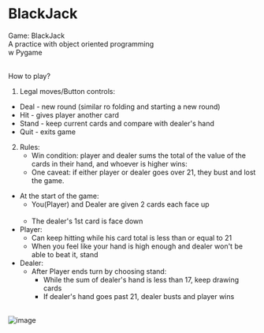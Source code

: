 # BlackJack
Game: BlackJack<br>
A practice with object oriented programming<br>
w Pygame<br><br>

How to play?<br>
1. Legal moves/Button controls:<br>
  - Deal - new round (similar ro folding and starting a new round)<br>
  - Hit - gives player another card<br>
  - Stand - keep current cards and compare with dealer's hand<br>
  - Quit - exits game<br>

2. Rules:<br>
    - Win condition: player and dealer sums the total of the value of the cards in their hand, and whoever is higher wins:<br>
    - One caveat: if either player or dealer goes over 21, they bust and lost the game.<br>
  - At the start of the game:<br>
    -  You(Player) and Dealer are given 2 cards each face up<br><br>
    -  The dealer's 1st card is face down
  - Player:<br>
    - Can keep hitting while his card total is less than or equal to 21<br>
    - When you feel like your hand is high enough and dealer won't be able to beat it, stand<br>
  - Dealer:<br>
    - After Player ends turn by choosing stand:<br>
      - While the sum of dealer's hand is less than 17, keep drawing cards<br>
      - If dealer's hand goes past 21, dealer busts and player wins<br><br>
  
![image](https://user-images.githubusercontent.com/98131995/210928293-96b418be-0669-434d-ba6c-15770412aef2.png)<br><br>

